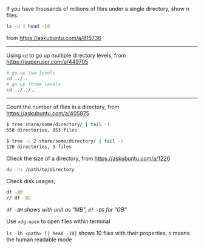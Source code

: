 If you have thousands of millions of files under a single directory, show *n* files:
```bash
ls -U | head -10
```
from https://askubuntu.com/a/815736

---
Using `cd` to go up multiple directory levels, from https://superuser.com/a/449705
```bash
# go up two levels
cd ../..
# go up three levels
cd ../../..
```

---
Count the number of files in a directory, from https://askubuntu.com/a/405875
```bash
$ tree share/some/directory/ | tail -1
558 directories, 853 files

$ tree -L 2 share/some/directory/ | tail -1
120 directories, 3 files
```

Check the size of a directory, from https://askubuntu.com/a/1226
```bash
du -hs /path/to/directory
```

Check disk usages, 
```bash
df -BM
// df -BG
```
*`df -BM` shows with unit as "MB", `df -BG` for "GB"*

Use `xdg-open` to open files within terminal

`ls -lh <path> [| head -10]` shows 10 files with their properties, `h` means the human readable mode
